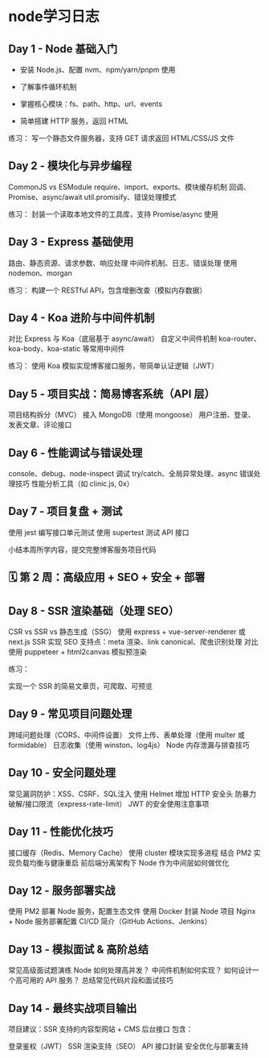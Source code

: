 # node学习日志
## Day 1 - Node 基础入门
- 安装 Node.js、配置 nvm、npm/yarn/pnpm 使用

- 了解事件循环机制
- 掌握核心模块：fs、path、http、url、events
- 简单搭建 HTTP 服务，返回 HTML

练习：
写一个静态文件服务器，支持 GET 请求返回 HTML/CSS/JS 文件

## Day 2 - 模块化与异步编程
CommonJS vs ESModule
require、import、exports、模块缓存机制
回调、Promise、async/await
util.promisify、错误处理模式

练习：
封装一个读取本地文件的工具库，支持 Promise/async 使用

## Day 3 - Express 基础使用
路由、静态资源、请求参数、响应处理
中间件机制、日志、错误处理
使用 nodemon、morgan

练习：
构建一个 RESTful API，包含增删改查（模拟内存数据）

## Day 4 - Koa 进阶与中间件机制
对比 Express 与 Koa（底层基于 async/await）
自定义中间件机制
koa-router、koa-body、koa-static 等常用中间件

练习：
使用 Koa 模拟实现博客接口服务，带简单认证逻辑（JWT）

## Day 5 - 项目实战：简易博客系统（API 层）
项目结构拆分（MVC）
接入 MongoDB（使用 mongoose）
用户注册、登录、发表文章、评论接口

## Day 6 - 性能调试与错误处理
console、debug、node-inspect 调试
try/catch、全局异常处理、async 错误处理技巧
性能分析工具（如 clinic.js, 0x）

## Day 7 - 项目复盘 + 测试
使用 jest 编写接口单元测试
使用 supertest 测试 API 接口

小结本周所学内容，提交完整博客服务项目代码

## 🗓️ 第 2 周：高级应用 + SEO + 安全 + 部署
## Day 8 - SSR 渲染基础（处理 SEO）
CSR vs SSR vs 静态生成（SSG）
使用 express + vue-server-renderer 或 next.js SSR 实现
SEO 支持点：meta 渲染、link canonical、爬虫识别处理
对比使用 puppeteer + html2canvas 模拟预渲染

练习：

实现一个 SSR 的简易文章页，可爬取、可预览

## Day 9 - 常见项目问题处理
跨域问题处理（CORS、中间件设置）
文件上传、表单处理（使用 multer 或 formidable）
日志收集（使用 winston、log4js）
Node 内存泄漏与排查技巧

## Day 10 - 安全问题处理
常见漏洞防护：XSS、CSRF、SQL注入
使用 Helmet 增加 HTTP 安全头
防暴力破解/接口限流（express-rate-limit）
JWT 的安全使用注意事项

## Day 11 - 性能优化技巧
接口缓存（Redis、Memory Cache）
使用 cluster 模块实现多进程
结合 PM2 实现负载均衡与健康重启
前后端分离架构下 Node 作为中间层如何做优化

## Day 12 - 服务部署实战
使用 PM2 部署 Node 服务，配置生态文件
使用 Docker 封装 Node 项目
Nginx + Node 服务部署配置
CI/CD 简介（GitHub Actions、Jenkins）

## Day 13 - 模拟面试 & 高阶总结
常见高级面试题演练
Node 如何处理高并发？
中间件机制如何实现？
如何设计一个高可用的 API 服务？
总结常见代码片段和面试技巧

## Day 14 - 最终实战项目输出
项目建议：SSR 支持的内容型网站 + CMS 后台接口
包含：

登录鉴权（JWT）
SSR 渲染支持（SEO）
API 接口封装
安全优化与部署支持

